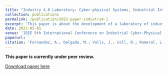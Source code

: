 ```yaml
---
title: "Industry 4.0 Laboratory: Cyber-physical Systems, Industrial Internet of Things and Artificial Intelligence"
collection: publications
permalink: /publication/2022-paper-industry4-1
excerpt: 'This paper is about the development of a laboratory of industrial automation within the framework of the industry 4.0, by developing flexible code upon which cyber-physical systems, industrial internet of things and artificial intelligence can be applied for smart and predictive maintanance and production.'
date: 2022-05-01
venue: 'IEEE 5th International Conference on Industrial Cyber-Physical Systems(ICPS 2022)'
paperurl: ' '
citation: 'Fernandez, A.; Delgado, M.; Valls, J.; Coll, R.; Romeral, L. (2022). &quot;Industry 4.0 Laboratory: Cyber-physical Systems, Industrial Internet of Things and Artificial Intelligence &quot; <i>Journal 1</i>. 1(1).'
---
```


**This paper is currently under peer review.**

[Download paper here](http://richardcolljosifov.github.io/files/Industry_4.0_Laboratory.pdf)
